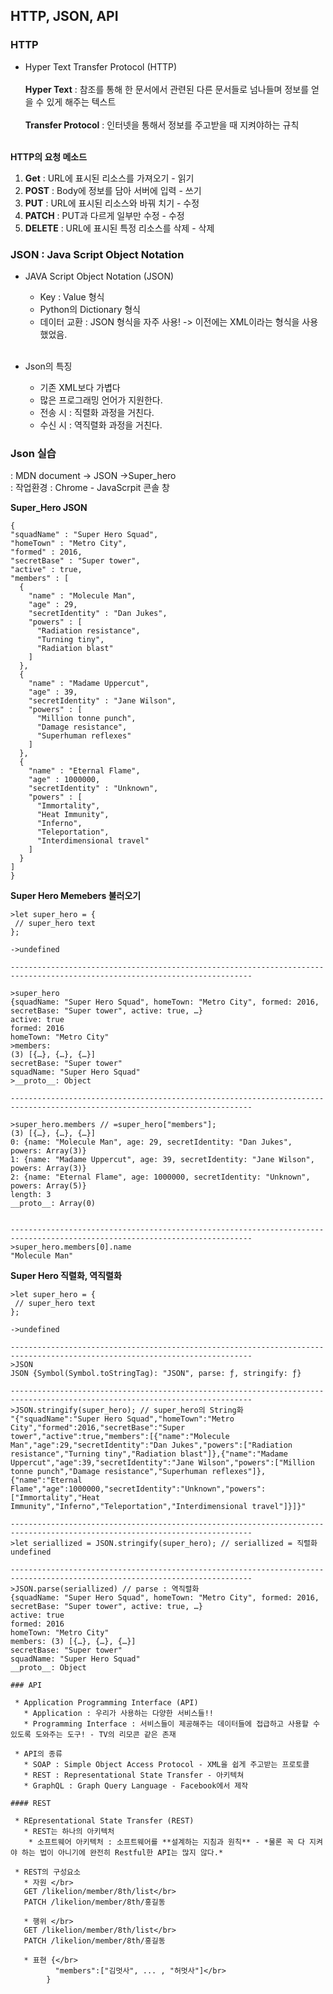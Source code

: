 ## HTTP, JSON, API

### HTTP

 * Hyper Text Transfer Protocol (HTTP)</br></br>
  **Hyper Text**        :  참조를 통해 한 문서에서 관련된 다른 문서들로 넘나들며 정보를 얻을 수 있게 해주는 텍스트 </br></br>
  **Transfer Protocol** :  인터넷을 통해서 정보를 주고받을 때 지켜야하는 규칙 </br></br>

**HTTP의 요청 메소드**</br>
  1. **Get** : URL에 표시된 리소스를 가져오기  - 읽기</br>
  2. **POST** : Body에 정보를 담아 서버에 입력 - 쓰기</br>
  3. **PUT** : URL에 표시된 리소스와 바꿔 치기 - 수정</br>
  4. **PATCH** : PUT과 다르게 일부만 수정 - 수정</br>
  5. **DELETE** : URL에 표시된 특정 리소스를 삭제 - 삭제 </br>
  
### JSON : Java Script Object Notation
  
  * JAVA Script Object Notation (JSON)
    * Key : Value 형식
    * Python의 Dictionary 형식
    * 데이터 교환 : JSON 형식을 자주 사용! -> 이전에는 XML이라는 형식을 사용했었음.</br></br>

  * Json의 특징
    * 기존 XML보다 가볍다
    * 많은 프로그래밍 언어가 지원한다.
    * 전송 시 : 직렬화 과정을 거친다.
    * 수신 시 : 역직렬화 과정을 거친다.
    
### Json 실습 
: MDN document -> JSON ->Super_hero </br>
:  작업환경 : Chrome - JavaScrpit 콘솔 창
</br>

  **Super_Hero JSON** 
  ```
  {
  "squadName" : "Super Hero Squad",
  "homeTown" : "Metro City",
  "formed" : 2016,
  "secretBase" : "Super tower",
  "active" : true,
  "members" : [
    {
      "name" : "Molecule Man",
      "age" : 29,
      "secretIdentity" : "Dan Jukes",
      "powers" : [
        "Radiation resistance",
        "Turning tiny",
        "Radiation blast"
      ]
    },
    {
      "name" : "Madame Uppercut",
      "age" : 39,
      "secretIdentity" : "Jane Wilson",
      "powers" : [
        "Million tonne punch",
        "Damage resistance",
        "Superhuman reflexes"
      ]
    },
    {
      "name" : "Eternal Flame",
      "age" : 1000000,
      "secretIdentity" : "Unknown",
      "powers" : [
        "Immortality",
        "Heat Immunity",
        "Inferno",
        "Teleportation",
        "Interdimensional travel"
      ]
    }
  ]
}
```

**Super Hero Memebers 불러오기**
</br>
```
>let super_hero = {
 // super_hero text
};

->undefined

----------------------------------------------------------------------------------------------------------------------------

>super_hero
{squadName: "Super Hero Squad", homeTown: "Metro City", formed: 2016, secretBase: "Super tower", active: true, …}
active: true
formed: 2016
homeTown: "Metro City"
>members: 
(3) [{…}, {…}, {…}]
secretBase: "Super tower"
squadName: "Super Hero Squad"
>__proto__: Object

----------------------------------------------------------------------------------------------------------------------------

>super_hero.members // =super_hero["members"];
(3) [{…}, {…}, {…}]
0: {name: "Molecule Man", age: 29, secretIdentity: "Dan Jukes", powers: Array(3)}
1: {name: "Madame Uppercut", age: 39, secretIdentity: "Jane Wilson", powers: Array(3)}
2: {name: "Eternal Flame", age: 1000000, secretIdentity: "Unknown", powers: Array(5)}
length: 3
__proto__: Array(0)


----------------------------------------------------------------------------------------------------------------------------
>super_hero.members[0].name
"Molecule Man"
```

**Super Hero 직렬화, 역직렬화**

```
>let super_hero = {
 // super_hero text
};

->undefined

----------------------------------------------------------------------------------------------------------------------------
>JSON
JSON {Symbol(Symbol.toStringTag): "JSON", parse: ƒ, stringify: ƒ}

----------------------------------------------------------------------------------------------------------------------------
>JSON.stringify(super_hero); // super_hero의 String화
"{"squadName":"Super Hero Squad","homeTown":"Metro City","formed":2016,"secretBase":"Super tower","active":true,"members":[{"name":"Molecule Man","age":29,"secretIdentity":"Dan Jukes","powers":["Radiation resistance","Turning tiny","Radiation blast"]},{"name":"Madame Uppercut","age":39,"secretIdentity":"Jane Wilson","powers":["Million tonne punch","Damage resistance","Superhuman reflexes"]},{"name":"Eternal Flame","age":1000000,"secretIdentity":"Unknown","powers":["Immortality","Heat Immunity","Inferno","Teleportation","Interdimensional travel"]}]}"

----------------------------------------------------------------------------------------------------------------------------
>let seriallized = JSON.stringify(super_hero); // seriallized = 직렬화
undefined

----------------------------------------------------------------------------------------------------------------------------
>JSON.parse(seriallized) // parse : 역직렬화
{squadName: "Super Hero Squad", homeTown: "Metro City", formed: 2016, secretBase: "Super tower", active: true, …}
active: true
formed: 2016
homeTown: "Metro City"
members: (3) [{…}, {…}, {…}]
secretBase: "Super tower"
squadName: "Super Hero Squad"
__proto__: Object
```
```
### API

 * Application Programming Interface (API)
   * Application : 우리가 사용하는 다양한 서비스들!!
   * Programming Interface : 서비스들이 제공해주는 데이터들에 접급하고 사용할 수 있도록 도와주는 도구! - TV의 리모콘 같은 존재
   
 * API의 종류
   * SOAP : Simple Object Access Protocol - XML을 쉽게 주고받는 프로토콜
   * REST : Representational State Transfer - 아키텍쳐
   * GraphQL : Graph Query Language - Facebook에서 제작
   
#### REST

 * REpresentational State Transfer (REST)
   * REST는 하나의 아키텍처
    * 소프트웨어 아키텍처 : 소프트웨어를 **설계하는 지침과 원칙** - *물론 꼭 다 지켜야 하는 법이 아니기에 완전히 Restful한 API는 많지 않다.*
   
 * REST의 구성요소
   * 자원 </br>
   GET /likelion/member/8th/list</br>
   PATCH /likelion/member/8th/홍길동
        
   * 행위 </br>
   GET /likelion/member/8th/list</br>
   PATCH /likelion/member/8th/홍길동
        
   * 표현 {</br>
          "members":["김멋사", ... , "허멋사"]</br>
        }
 
